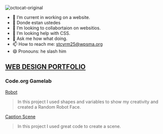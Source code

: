 ![octocat-original](https://user-images.githubusercontent.com/122101024/211028998-37c65541-18c6-463c-816f-303d2f91c93e.png)

- 🔭 I’m current in working on a website.
- 🌱 Donde estan ustedes
- 👯 I’m looking to  collabortaion on websitios.
- 🤔 I’m looking help with CSS.
- 💬 Ask me how what doing.
- 📫 How to reach me: stcyrm25@wpsma.org
- 😄 Pronouns: he slash him

## [WEB DESIGN PORTFOLIO](http://stcyrm25.github.io/Portfolio)

### Code.org Gamelab
[Robot](https://stcyrm25.github.io/Robot/)
> In this project I used shapes and variables to show my creativity and created a Random Robot Face.

[Caption Scene](https://stcyrm25.github.io/CaptionScene)
> In this project I used great code to create a scene. 


